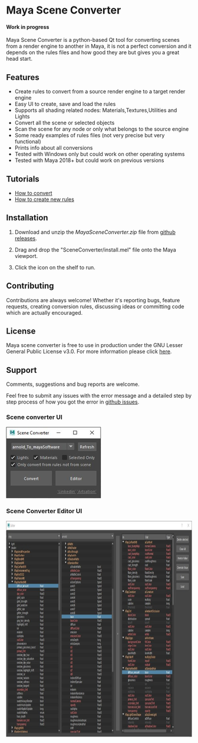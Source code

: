 
# Maya Scene Converter

#### Work in progress

Maya Scene Converter is a python-based Qt tool for converting scenes
 from a render engine to another in Maya, it is not a perfect conversion and it depends on the rules files
  and how good they are but gives you a great head start.


## Features 

* Create rules to convert from a source render engine to a target render engine
* Easy UI to create, save and load the rules
* Supports all shading related nodes: Materials,Textures,Utilities and Lights
* Convert all the scene or selected objects
* Scan the scene for any node or only what belongs to the source engine
* Some ready examples of rules files (not very precise but very functional)
* Prints info about all conversions
* Tested with Windows only but could work on other operating systems
* Tested with Maya 2018+ but could work on previous versions

## Tutorials

* [How to convert](https://www.youtube.com/)
* [How to create new rules](https://www.youtube.com/)

## Installation

1. Download and unzip the *MayaSceneConverter.zip* file from [github releases](https://github.com/mhdmhd/MayaSceneConverter).

2. Drag and drop the "SceneConverter/install.mel" file onto the Maya viewport.

3. Click the icon on the shelf to run.


## Contributing

Contributions are always welcome! Whether it's reporting bugs, feature requests, creating conversion rules,
 discussing ideas or committing code which are actually encouraged.

## License

Maya scene converter is free to use in production under the GNU Lesser General Public License v3.0.
For more information please click [here](LICENSE.md).

## Support

Comments, suggestions and bug reports are welcome.

Feel free to submit any issues with the error message and a detailed step by step process of how you got the error in [github issues](https://github.com/mhdmhd/MayaSceneConverter).

### Scene converter UI

<img src="Convert.jpg" width="257" height="193"/>

### Scene Converter Editor UI

<img src="Editor.jpg" width="1045" height="586"/>
